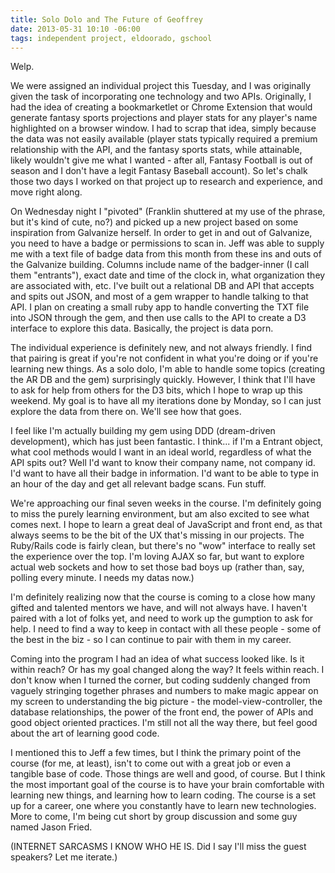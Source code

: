 ```yaml
---
title: Solo Dolo and The Future of Geoffrey
date: 2013-05-31 10:10 -06:00
tags: independent project, eldoorado, gschool
---
```


Welp.

We were assigned an individual project this Tuesday, and I was originally given the task of incorporating one technology and two APIs. Originally, I had the idea of creating a bookmarketlet or Chrome Extension that would generate fantasy sports projections and player stats for any player's name highlighted on a browser window. I had to scrap that idea, simply because the data was not easily available (player stats typically required a premium relationship with the API, and the fantasy sports stats, while attainable, likely wouldn't give me what I wanted - after all, Fantasy Football is out of season and I don't have a legit Fantasy Baseball account). So let's chalk those two days I worked on that project up to research and experience, and move right along.

On Wednesday night I "pivoted" (Franklin shuttered at my use of the phrase, but it's kind of cute, no?) and picked up a new project based on some inspiration from Galvanize herself. In order to get in and out of Galvanize, you need to have a badge or permissions to scan in. Jeff was able to supply me with a text file of badge data from this month from these ins and outs of the Galvanize building. Columns include name of the badger-inner (I call them "entrants"), exact date and time of the clock in, what organization they are associated with, etc. I've built out a relational DB and API that accepts and spits out JSON, and most of a gem wrapper to handle talking to that API. I plan on creating a small ruby app to handle converting the TXT file into JSON through the gem, and then use calls to the API to create a D3 interface to explore this data. Basically, the project is data porn.

The individual experience is definitely new, and not always friendly. I find that pairing is great if you're not confident in what you're doing or if you're learning new things. As a solo dolo, I'm able to handle some topics (creating the AR DB and the gem) surprisingly quickly. However, I think that I'll have to ask for help from others for the D3 bits, which I hope to wrap up this weekend. My goal is to have all my iterations done by Monday, so I can just explore the data from there on. We'll see how that goes.

I feel like I'm actually building my gem using DDD (dream-driven development), which has just been fantastic. I think... if I'm a Entrant object, what cool methods would I want in an ideal world, regardless of what the API spits out? Well I'd want to know their company name, not company id. I'd want to have all their badge in information. I'd want to be able to type in an hour of the day and get all relevant badge scans. Fun stuff.

We're approaching our final seven weeks in the course. I'm definitely going to miss the purely learning environment, but am also excited to see what comes next. I hope to learn a great deal of JavaScript and front end, as that always seems to be the bit of the UX that's missing in our projects. The Ruby/Rails code is fairly clean, but there's no "wow" interface to really set the experience over the top. I'm loving AJAX so far, but want to explore actual web sockets and how to set those bad boys up (rather than, say, polling every minute. I needs my datas now.)

I'm definitely realizing now that the course is coming to a close how many gifted and talented mentors we have, and will not always have. I haven't paired with a lot of folks yet, and need to work up the gumption to ask for help. I need to find a way to keep in contact with all these people - some of the best in the biz - so I can continue to pair with them in my career.

Coming into the program I had an idea of what success looked like. Is it within reach? Or has my goal changed along the way? It feels within reach. I don't know when I turned the corner, but coding suddenly changed from vaguely stringing together phrases and numbers to make magic appear on my screen to understanding the big picture - the model-view-controller, the database relationships, the power of the front end, the power of APIs and good object oriented practices. I'm still not all the way there, but feel good about the art of learning good code.

I mentioned this to Jeff a few times, but I think the primary point of the course (for me, at least), isn't to come out with a great job or even a tangible base of code. Those things are well and good, of course. But I think the most important goal of the course is to have your brain comfortable with learning new things, and learning how to learn coding. The course is a set up for a career, one where you constantly have to learn new technologies. More to come, I'm being cut short by group discussion and some guy named Jason Fried. 

(INTERNET SARCASMS I KNOW WHO HE IS. Did I say I'll miss the guest speakers? Let me iterate.)